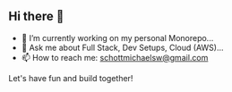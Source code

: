 ## Hi there 👋

- 🔭 I’m currently working on my personal Monorepo...
- 💬 Ask me about Full Stack, Dev Setups, Cloud (AWS)...
- 📫 How to reach me: schottmichaelsw@gmail.com

Let's have fun and build together!

<!--
**michscho/michscho** is a ✨ _special_ ✨ repository because its `README.md` (this file) appears on your GitHub profile.

Here are some ideas to get you started:

- 🔭 I’m currently working on ...
- 🌱 I’m currently learning ...
- 👯 I’m looking to collaborate on ...
- 🤔 I’m looking for help with ...
- 💬 Ask me about ...
- 📫 How to reach me: ...
- 😄 Pronouns: ...
- ⚡ Fun fact: ...
-->
